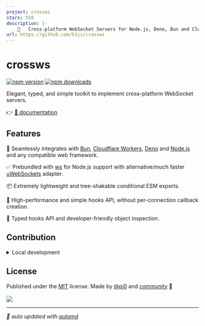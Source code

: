 ```yaml
---
project: crossws
stars: 558
description: |-
    🔌   Cross-platform WebSocket Servers for Node.js, Deno, Bun and Cloudflare Workers.
url: https://github.com/h3js/crossws
---
```


# crossws

<!-- automd:badges -->

[![npm version](https://flat.badgen.net/npm/v/crossws)](https://npmjs.com/package/crossws)
[![npm downloads](https://flat.badgen.net/npm/dm/crossws)](https://npmjs.com/package/crossws)

<!-- /automd -->

Elegant, typed, and simple toolkit to implement cross-platform WebSocket servers.

👉 [📖 documentation](https://crossws.h3.dev)

## Features

🧩 Seamlessly integrates with [Bun](https://crossws.h3.dev/adapters/bun), [Cloudflare Workers](https://crossws.h3.dev/adapters/cloudflare), [Deno](https://crossws.h3.dev/adapters/deno) and [Node.js](https://crossws.h3.dev/adapters/node) and any compatible web framework.

✅ Prebundled with [ws](https://github.com/websockets/ws) for Node.js support with alternative/much faster [uWebSockets](https://crossws.h3.dev/adapters/node#uwebsockets) adapter.

📦 Extremely lightweight and tree-shakable conditional ESM exports.

🚀 High-performance and simple hooks API, without per-connection callback creation.

🌟 Typed hooks API and developer-friendly object inspection.

[^1]: crossws supports Node.js via [npm:ws](https://github.com/websockets/ws) (prebundled) or [uWebSockets.js](https://github.com/uNetworking/uWebSockets.js).

## Contribution

<details>
  <summary>Local development</summary>

- Clone this repository
- Install the latest LTS version of [Node.js](https://nodejs.org/en/)
- Enable [Corepack](https://github.com/nodejs/corepack) using `corepack enable`
- Install dependencies using `pnpm install`
- Run examples using `pnpm play:` scripts

</details>

<!-- /automd -->

## License

<!-- automd:contributors license=MIT author="pi0" -->

Published under the [MIT](https://github.com/h3js/crossws/blob/main/LICENSE) license.
Made by [@pi0](https://github.com/pi0) and [community](https://github.com/h3js/crossws/graphs/contributors) 💛
<br><br>
<a href="https://github.com/h3js/crossws/graphs/contributors">
<img src="https://contrib.rocks/image?repo=h3js/crossws" />
</a>

<!-- /automd -->

<!-- automd:with-automd -->

---

_🤖 auto updated with [automd](https://automd.unjs.io)_

<!-- /automd -->

